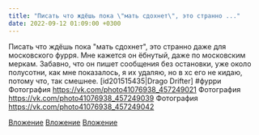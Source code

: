 ```yaml
---
title: "Писать что ждёшь пока \"мать сдохнет\", это странно ..."
date: 2022-09-12 01:09:00 +0300
---
```


Писать что ждёшь пока "мать сдохнет", это странно даже для московского фурря. Мне кажется он ёбнутый, даже по московским меркам.
Забавно, что он пишет сообщения без остановки, уже около полусотни, как мне показалось, я их удаляю, но в xc его не кидаю, потому что, так смешнее.
[id201515435|Drago Drifter]
#фурри
Фотография
https://vk.com/photo41076938_457249021
Фотография
https://vk.com/photo41076938_457249039
Фотография
https://vk.com/photo41076938_457249042

[Вложение](https://vk.com/photo41076938_457249021)
[Вложение](https://vk.com/photo41076938_457249039)
[Вложение](https://vk.com/photo41076938_457249042)
